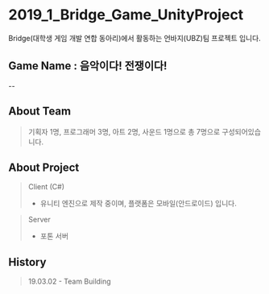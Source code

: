 2019_1_Bridge_Game_UnityProject
==
Bridge(대학생 게임 개발 연합 동아리)에서 활동하는 언바지(UBZ)팀 프로젝트 입니다.

## Game Name : 음악이다! 전쟁이다!
--

## About Team

> 기획자 1명, 프로그래머 3명, 아트 2명, 사운드 1명으로 총 7명으로 구성되어있습니다.

## About Project

> Client (C#)
>- 유니티 엔진으로 제작 중이며, 플랫폼은 모바일(안드로이드) 입니다.

> Server
>- 포톤 서버

## History

> 19.03.02 - Team Building
